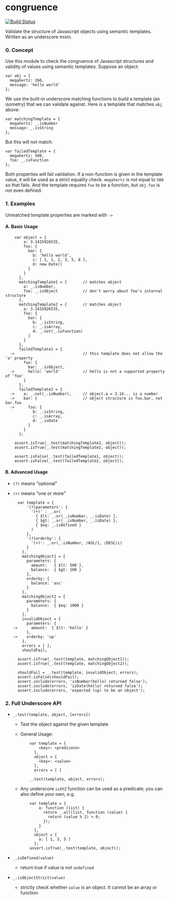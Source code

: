 congruence
==========

[![Build Status](https://travis-ci.org/tjwebb/congruence.png?branch=master)](https://travis-ci.org/tjwebb/congruence)

Validate the structure of Javascript objects using semantic templates. Written as an underscore mixin.

### 0. Concept

  Use this module to check the congruence of Javascript structures and validity
  of values using semantic templates. Suppose an object:

    var obj = {
      megahertz: 266,
      message: 'hello world'
    };

  We use the built-in underscore matching functions to build a template
  (an isometry) that we can validate against. Here is a template that matches
  `obj` above:

    var matchingTemplate = {
      megahertz: _.isNumber
      message: _.isString
    };

  But this will not match:

    var failedTemplate = {
      megahertz: 500,
      foo: _.isFunction
    };

  Both properties will fail validation. 
  If a non-function is given in the template value, it will be used as a strict
  equality check. `megahertz` is not equal to `500` so that fails. And the
  template requires `foo` to be a function, but `obj.foo` is not even defined.

### 1. Examples
Unmatched template properties are marked with `->`
#### A. Basic Usage

        var object = {
            a: 3.1415926535,
            foo: {
              bar: {
                b: 'hello world',
                c: [ 1, 1, 2, 3, 5, 8 ],
                d: new Date()
              }
            }
          },
          matchingTemplate1 = {       // matches object
            a: _.isNumber, 
            foo: _.isObject           // don't worry about foo's internal structure
          },
          matchingTemplate2 = {       // matches object
            a: 3.1415926535,
            foo: {
              bar: {
                b: _.isString,
                c: _.isArray,
                d: _.not(_.isFunction)
              }
            }
          },
          failedTemplate1 = {
      ->                              // this template does not allow the 'a' property
            foo: {
              bar: _.isObject,
      ->      hello: 'world'          // hello is not a supported property of 'foo'
            }
          },
          failedTemplate2 = {
      ->    a: _.not(_.isNumber),     // object.a = 3.14... is a number
      ->    bar: {                    // object structure is foo.bar, not bar.foo
      ->      foo: {
                b: _.isString,
                c: _.isArray,
                d: _.isDate
              }
            }
          };

        assert.isTrue(_.test(matchingTemplate1, object));
        assert.isTrue(_.test(matchingTemplate2, object));

        assert.isFalse(_.test(failedTemplate1, object));
        assert.isFalse(_.test(failedTemplate2, object));

#### B. Advanced Usage
- `(?)` means "optional"
- `(+)` means "one or more"

        var template = {
            '(?)parameters': {
              '(+)' : _.or(
                { $lt: _.or(_.isNumber, _.isDate) },
                { $gt: _.or(_.isNumber, _.isDate) },
                { $eq: _.isDefined }
              )
            },
            '(?)orderby': {
              '(+)': _.or(_.isNumber, /ASC/i, /DESC/i)
            }
          },
          matchingObject1 = {
            parameters: {
              amount:   { $lt: 500 },
              balance:  { $gt: 100 }
            },
            orderby: {
              balance: 'asc'
            }
          },
          matchingObject2 = {
            parameters: {
              balance:  { $eq: 1000 }
            }
          },
          invalidObject = {
            parameters: {
      ->      amount:  { $lt: 'hello' }
            },
      ->    orderby: 'up'
          },
          errors = [ ],
          shouldFail; 

        assert.isTrue(_.test(template, matchingObject1));
        assert.isTrue(_.test(template, matchingObject2));

        shouldFail = _.test(template, invalidObject, errors);
        assert.isFalse(shouldFail);
        assert.include(errors, 'isNumber(hello) returned false');
        assert.include(errors, 'isDate(hello) returned false');
        assert.include(errors, 'expected (up) to be an object');

### 2. Full Underscore API

- `_.test(template, object, [errors])`
  - Test the object against the given template
  - General Usage:

            var template = {
                <key>: <predicate>
              },
              object = {
                <key>: <value>
              },
              errors = [ ]

            _.test(template, object, errors);

  - Any underscore `isXYZ` function can be used as a predicate; you can also define
    your own, e.g.
        
            var template = {
                a: function (list) {
                  return _.all(list, function (value) {
                    return (value % 2) > 0;
                  });
                }
              },
              object = {
                a: [ 1, 3, 5 ]
              };
            assert.isTrue(_.test(template, object));

- `_.isDefined(value)`
  - return true if value is not `undefined`

- `_.isObjectStrict(value)`
  - strictly check whether `value` is an object. It cannot be an array or function.
